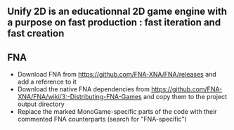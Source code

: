 ﻿## Unify 2D is an educationnal 2D game engine with a purpose on fast production : fast iteration and fast creation

## FNA
- Download FNA from https://github.com/FNA-XNA/FNA/releases and add a reference to it
- Download the native FNA dependencies from https://github.com/FNA-XNA/FNA/wiki/3:-Distributing-FNA-Games and copy them to the project output directory
- Replace the marked MonoGame-specific parts of the code with their commented FNA counterparts (search for "FNA-specific")
